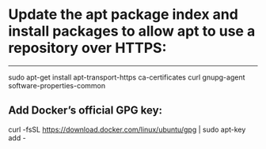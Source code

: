 # Update the apt package index and install packages to allow apt to use a repository over HTTPS: #
---

sudo apt-get install apt-transport-https ca-certificates curl gnupg-agent software-properties-common

Add Docker’s official GPG key:
---
curl -fsSL https://download.docker.com/linux/ubuntu/gpg | sudo apt-key add -
